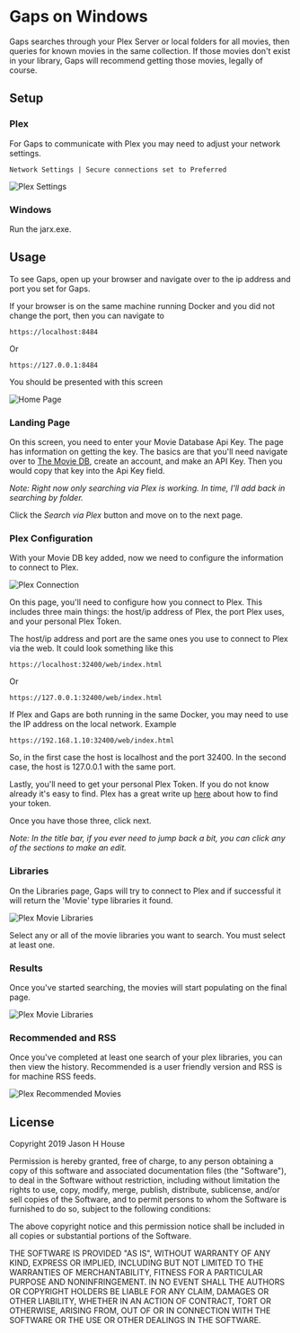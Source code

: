 # Gaps on Windows
Gaps searches through your Plex Server or local folders for all movies, then queries for known movies in the same collection. If those movies don't exist in your library, Gaps will recommend getting those movies, legally of course.

## Setup
### Plex
For Gaps to communicate with Plex you may need to adjust your network settings.

    Network Settings | Secure connections set to Preferred

![Plex Settings](images/Gaps_network-settings.png)

### Windows

Run the jarx.exe.

## Usage

To see Gaps, open up your browser and navigate over to the ip address and port you set for Gaps.

If your browser is on the same machine running Docker and you did not change the port, then you can navigate to 

    https://localhost:8484
    
Or

    https://127.0.0.1:8484 

You should be presented with this screen

![Home Page](images/gaps-main.png)


### Landing Page

On this screen, you need to enter your Movie Database Api Key. The page has information on getting the key. The basics are that you'll need navigate over to [The Movie DB](https://www.themoviedb.org/settings/api), create an account, and make an API Key. Then you would copy that key into the Api Key field.

*Note: Right now only searching via Plex is working. In time, I'll add back in searching by folder.*

Click the *Search via Plex* button and move on to the next page. 

### Plex Configuration

With your Movie DB key added, now we need to configure the information to connect to Plex.

![Plex Connection](images/plex_configuration.png)

On this page, you'll need to configure how you connect to Plex. This includes three main things: the host/ip address of Plex, the port Plex uses, and your personal Plex Token.

The host/ip address and port are the same ones you use to connect to Plex via the web. It could look something like this

    https://localhost:32400/web/index.html
    
Or

    https://127.0.0.1:32400/web/index.html
    
If Plex and Gaps are both running in the same Docker, you may need to use the IP address on the local network. Example 

    https://192.168.1.10:32400/web/index.html

So, in the first case the host is localhost and the port 32400. In the second case, the host is 127.0.0.1 with the same port.

Lastly, you'll need to get your personal Plex Token. If you do not know already it's easy to find. Plex has a great write up [here](https://support.plex.tv/articles/204059436-finding-an-authentication-token-x-plex-token/) about how to find your token.

Once you have those three, click next.

*Note: In the title bar, if you ever need to jump back a bit, you can click any of the sections to make an edit.*

### Libraries

On the Libraries page, Gaps will try to connect to Plex and if successful it will return the 'Movie' type libraries it found.

![Plex Movie Libraries](images/plex_libraries.png)

Select any or all of the movie libraries you want to search. You must select at least one.

### Results
Once you've started searching, the movies will start populating on the final page.

![Plex Movie Libraries](images/results.png) 

### Recommended and RSS
Once you've completed at least one search of your plex libraries, you can then view the history. Recommended is a user friendly version and RSS is for machine RSS feeds. 

![Plex Recommended Movies](images/recommended.png) 

## License
Copyright 2019 Jason H House

Permission is hereby granted, free of charge, to any person obtaining a copy of this software and associated documentation files (the "Software"), to deal in the Software without restriction, including without limitation the rights to use, copy, modify, merge, publish, distribute, sublicense, and/or sell copies of the Software, and to permit persons to whom the Software is furnished to do so, subject to the following conditions:

The above copyright notice and this permission notice shall be included in all copies or substantial portions of the Software.

THE SOFTWARE IS PROVIDED "AS IS", WITHOUT WARRANTY OF ANY KIND, EXPRESS OR IMPLIED, INCLUDING BUT NOT LIMITED TO THE WARRANTIES OF MERCHANTABILITY, FITNESS FOR A PARTICULAR PURPOSE AND NONINFRINGEMENT. IN NO EVENT SHALL THE AUTHORS OR COPYRIGHT HOLDERS BE LIABLE FOR ANY CLAIM, DAMAGES OR OTHER LIABILITY, WHETHER IN AN ACTION OF CONTRACT, TORT OR OTHERWISE, ARISING FROM, OUT OF OR IN CONNECTION WITH THE SOFTWARE OR THE USE OR OTHER DEALINGS IN THE SOFTWARE.

